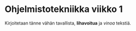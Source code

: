 # Ohjelmistotekniikka viikko 1

Kirjoitetaan tänne vähän tavallista, **lihavoitua** ja *vinoa* tekstiä.
